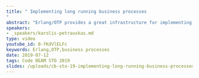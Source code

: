 ```yaml
---
title: " Implementing long running business processes
"
abstract: "Erlang/OTP provides a great infrastructure for implementing business processes. Although several additional features are needed in typical BPM application, like persistence, audit, migration of processes in a cluster. In this talk we present a framework for implementing long running FSM based processes as well as several design patterns that rendered useful in practice. The main features the framework provides are the defined semantics for structured states, scoped timers, persistence, audit and clustering."
speakers:
- _speakers/karolis-petrauskas.md
type: video
youtube_id: 8-fKdVlELFc
keywords: Erlang,OTP,business processes
date: 2019-07-12
tags: Code BEAM STO 2019
slides: /uploads/cb-sto-19-implementing-long-running-business-processes-karolis-petrauskas-1-compressed.pdf
---
```

